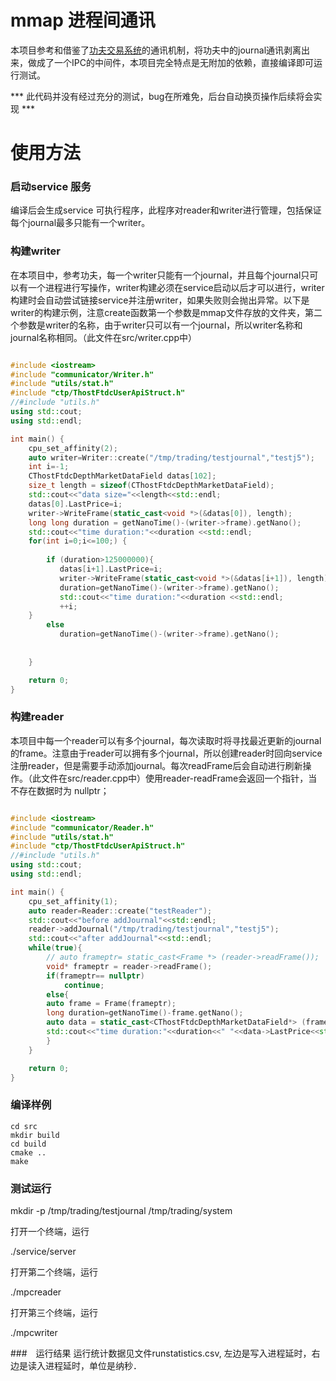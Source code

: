 # mmap 进程间通讯

本项目参考和借鉴了[功夫交易系统](https://github.com/taurusai/kungfu)的通讯机制，将功夫中的journal通讯剥离出来，做成了一个IPC的中间件，本项目完全特点是无附加的依赖，直接编译即可运行测试。


*** 此代码并没有经过充分的测试，bug在所难免，后台自动换页操作后续将会实现 ***

# 使用方法

### 启动service 服务

编译后会生成service 可执行程序，此程序对reader和writer进行管理，包括保证每个journal最多只能有一个writer。


### 构建writer

在本项目中，参考功夫，每一个writer只能有一个journal，并且每个journal只可以有一个进程进行写操作，writer构建必须在service启动以后才可以进行，writer构建时会自动尝试链接service并注册writer，如果失败则会抛出异常。以下是writer的构建示例，注意create函数第一个参数是mmap文件存放的文件夹，第二个参数是writer的名称，由于writer只可以有一个journal，所以writer名称和journal名称相同。（此文件在src/writer.cpp中）

```C++

#include <iostream>
#include "communicator/Writer.h"
#include "utils/stat.h"
#include "ctp/ThostFtdcUserApiStruct.h"
//#include "utils.h"
using std::cout;
using std::endl;

int main() {
    cpu_set_affinity(2);
    auto writer=Writer::create("/tmp/trading/testjournal","testj5");
    int i=-1;
    CThostFtdcDepthMarketDataField datas[102];
    size_t length = sizeof(CThostFtdcDepthMarketDataField);
    std::cout<<"data size="<<length<<std::endl;
    datas[0].LastPrice=i;
    writer->WriteFrame(static_cast<void *>(&datas[0]), length); 
    long long duration = getNanoTime()-(writer->frame).getNano();
    std::cout<<"time duration:"<<duration <<std::endl;   
    for(int i=0;i<=100;) {
        
        if (duration>125000000){
           datas[i+1].LastPrice=i;
    	   writer->WriteFrame(static_cast<void *>(&datas[i+1]), length);
           duration=getNanoTime()-(writer->frame).getNano();
           std::cout<<"time duration:"<<duration <<std::endl;
           ++i;   
	}
        else
           duration=getNanoTime()-(writer->frame).getNano();
        
        
    }

    return 0;
}
```

### 构建reader

本项目中每一个reader可以有多个journal，每次读取时将寻找最近更新的journal的frame。注意由于reader可以拥有多个journal，所以创建reader时回向service注册reader，但是需要手动添加journal。每次readFrame后会自动进行刷新操作。（此文件在src/reader.cpp中）使用reader-readFrame会返回一个指针，当不存在数据时为 nullptr；


```C++

#include <iostream>
#include "communicator/Reader.h"
#include "utils/stat.h"
#include "ctp/ThostFtdcUserApiStruct.h"
//#include "utils.h"
using std::cout;
using std::endl;

int main() {
    cpu_set_affinity(1);
    auto reader=Reader::create("testReader");
    std::cout<<"before addJournal"<<std::endl;
    reader->addJournal("/tmp/trading/testjournal","testj5");
    std::cout<<"after addJournal"<<std::endl;
    while(true){
        // auto frameptr= static_cast<Frame *> (reader->readFrame());
        void* frameptr = reader->readFrame();
        if(frameptr== nullptr)
            continue;
        else{
        auto frame = Frame(frameptr);
        long duration=getNanoTime()-frame.getNano();
        auto data = static_cast<CThostFtdcDepthMarketDataField*> (frame.getData() );
        std::cout<<"time duration:"<<duration<<" "<<data->LastPrice<<std::endl;
        }
    }

    return 0;
}
```

### 编译样例


```
cd src
mkdir build
cd build
cmake ..
make

```

### 测试运行
mkdir -p /tmp/trading/testjournal /tmp/trading/system

打开一个终端，运行

./service/server

打开第二个终端，运行

./mpcreader

打开第三个终端，运行

./mpcwriter

###　运行结果
运行统计数据见文件runstatistics.csv, 左边是写入进程延时，右边是读入进程延时，单位是纳秒．
